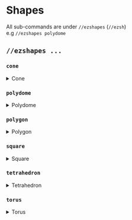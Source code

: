 # Shapes

All sub-commands are under `//ezshapes`  (`//ezsh`) \
e.g `//ezshapes polydome`

## `//ezshapes ...`

### `cone`

<details>

<summary>Cone</summary>

**`//ezsh cone <pattern> <radii> <height> [rotation] [-dos]`**

* **Pattern**: Specifies the block pattern.
* **Radii**: Defines the radii of the cone. The first value is for the North/South direction, and the second is for East/West. These directions can change if the cone is rotated.
* **Height**: Sets the height of the cone.
* **Rotation** (Default: 0): Determines the angle of rotation about the y-axis, in degrees. This can be aligned with the player's aiming direction if the `-o` switch is used.
* **-d**: When activated, generates the cone with the pointy side facing downwards.
* **-o**: When used, the player's aim direction is considered for the cone's rotation.
* **-s**: When used, the players selection will be moved to roughly cover the shape

</details>

### `polydome`

<details>

<summary>Polydome</summary>

**`//ezsh polydome <pattern> <sides> <radius> <height> [-vs]`**

* **Pattern**: Specifies the block pattern.&#x20;
* **Sides**: Defines the number of sides for the polydome.&#x20;
* **Radius**: Sets the radius of the polydome.&#x20;
* **Height** (Default: 1): Determines the height of the dome.&#x20;
* **-v**: Specifies a vertex pattern, altering the appearance at the vertices of the polydome.
* **-s**: When used, the players selection will be moved to roughly cover the shape

</details>

### `polygon`

<details>

<summary>Polygon</summary>

**`//ezsh polygon <pattern> <sides> <radius> <height> [direction] [-s]`** 

* **Pattern**: Specifies the block pattern.&#x20;
* **Sides**: Defines the number of sides for the polygon.&#x20;
* **Radius**: Sets the radius of the polygon.&#x20;
* **Height** (Default: 1): Determines the height of the polygon.&#x20;
* **Direction** (Default: Player AIM): Specifies the direction of placement, which can include diagonals.
* **-s**: When used, the players selection will be moved to roughly cover the shape

</details>

### `square`

<details>

<summary>Square</summary>

**`//ezsh square <pattern> <radius> <height> [-fws]`**

* **Pattern**: Specifies the block pattern.&#x20;
* **Radius**: Sets the radius of the square.&#x20;
* **Height** (Default: 1): Determines the height of the square.&#x20;
* **-f**: When activated, only the faces of the square are generated.&#x20;
* **-w**: When used, only the walls of the square are generated.
* **-s**: When used, the players selection will be moved to roughly cover the shape

</details>

### `tetrahedron`

<details>

<summary>Tetrahedron</summary>

**`//ezsh tetrahedron <pattern> <radius> [rotation] [-os]`**

* **Pattern**: Specifies the block pattern.&#x20;
* **Radius**: Sets the size of the Tetrahedron.&#x20;
* **Rotation** (Default: 0): Determines the angle of rotation about the y-axis, in degrees. This can be aligned with the player's aiming direction if the -o switch is used.&#x20;
* **-o**: When used, the player's aim direction is considered for the Tetrahedron's rotation.
* **-s**: When used, the players selection will be moved to roughly cover the shape

</details>

### `torus`

<details>

<summary>Torus</summary>

**`//ezsh torus <pattern> <major_radius> <minor_radius> <cross_section> [-os]`**

* **Pattern**: Specifies the block pattern.
* **Major Radius**: Sets the major radius of the torus.
* **Minor Radius**: Sets the minor radius of the torus.
* **Cross Section**: Determines the cross section shape of the torus:
  * `CIRCLE`
  * `DIAMOND`
  * `ROUNDED_SQUARE`
  * `SQUARE`

* **-o**: When used, the rotation of the torus aligns with the player's aiming direction
* **-s**: When used, the players selection will be moved to roughly cover the shape

</details>
